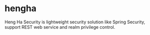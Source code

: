 hengha
======

Heng Ha Security is lightweight security solution like Spring Security, support REST web service and realm privilege control.
